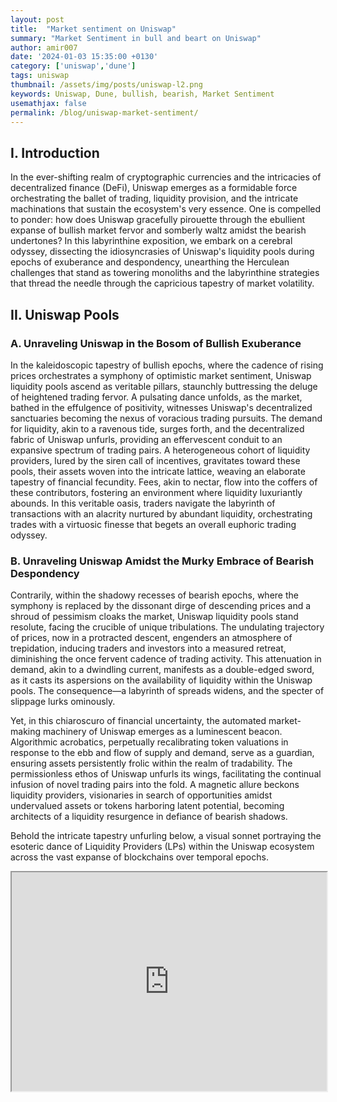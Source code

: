 ```yaml
---
layout: post
title:  "Market sentiment on Uniswap"
summary: "Market Sentiment in bull and beart on Uniswap"
author: amir007
date: '2024-01-03 15:35:00 +0130'
category: ['uniswap','dune']
tags: uniswap
thumbnail: /assets/img/posts/uniswap-l2.png
keywords: Uniswap, Dune, bullish, bearish, Market Sentiment
usemathjax: false
permalink: /blog/uniswap-market-sentiment/
---
```

## I. Introduction
In the ever-shifting realm of cryptographic currencies and the intricacies of decentralized finance (DeFi), Uniswap emerges as a formidable force orchestrating the ballet of trading, liquidity provision, and the intricate machinations that sustain the ecosystem's very essence. One is compelled to ponder: how does Uniswap gracefully pirouette through the ebullient expanse of bullish market fervor and somberly waltz amidst the bearish undertones? In this labyrinthine exposition, we embark on a cerebral odyssey, dissecting the idiosyncrasies of Uniswap's liquidity pools during epochs of exuberance and despondency, unearthing the Herculean challenges that stand as towering monoliths and the labyrinthine strategies that thread the needle through the capricious tapestry of market volatility.

## II. Uniswap Pools
### A. Unraveling Uniswap in the Bosom of Bullish Exuberance

In the kaleidoscopic tapestry of bullish epochs, where the cadence of rising prices orchestrates a symphony of optimistic market sentiment, Uniswap liquidity pools ascend as veritable pillars, staunchly buttressing the deluge of heightened trading fervor. A pulsating dance unfolds, as the market, bathed in the effulgence of positivity, witnesses Uniswap's decentralized sanctuaries becoming the nexus of voracious trading pursuits. The demand for liquidity, akin to a ravenous tide, surges forth, and the decentralized fabric of Uniswap unfurls, providing an effervescent conduit to an expansive spectrum of trading pairs. A heterogeneous cohort of liquidity providers, lured by the siren call of incentives, gravitates toward these pools, their assets woven into the intricate lattice, weaving an elaborate tapestry of financial fecundity. Fees, akin to nectar, flow into the coffers of these contributors, fostering an environment where liquidity luxuriantly abounds. In this veritable oasis, traders navigate the labyrinth of transactions with an alacrity nurtured by abundant liquidity, orchestrating trades with a virtuosic finesse that begets an overall euphoric trading odyssey.

### B. Unraveling Uniswap Amidst the Murky Embrace of Bearish Despondency

Contrarily, within the shadowy recesses of bearish epochs, where the symphony is replaced by the dissonant dirge of descending prices and a shroud of pessimism cloaks the market, Uniswap liquidity pools stand resolute, facing the crucible of unique tribulations. The undulating trajectory of prices, now in a protracted descent, engenders an atmosphere of trepidation, inducing traders and investors into a measured retreat, diminishing the once fervent cadence of trading activity. This attenuation in demand, akin to a dwindling current, manifests as a double-edged sword, as it casts its aspersions on the availability of liquidity within the Uniswap pools. The consequence—a labyrinth of spreads widens, and the specter of slippage lurks ominously.

Yet, in this chiaroscuro of financial uncertainty, the automated market-making machinery of Uniswap emerges as a luminescent beacon. Algorithmic acrobatics, perpetually recalibrating token valuations in response to the ebb and flow of supply and demand, serve as a guardian, ensuring assets persistently frolic within the realm of tradability. The permissionless ethos of Uniswap unfurls its wings, facilitating the continual infusion of novel trading pairs into the fold. A magnetic allure beckons liquidity providers, visionaries in search of opportunities amidst undervalued assets or tokens harboring latent potential, becoming architects of a liquidity resurgence in defiance of bearish shadows.

Behold the intricate tapestry unfurling below, a visual sonnet portraying the esoteric dance of Liquidity Providers (LPs) within the Uniswap ecosystem across the vast expanse of blockchains over temporal epochs.

<iframe src="https://dune.com/embeds/3322721/5565371" width="100%" height="350" />

The chart, an ever-evolving palimpsest meticulously updated on a weekly cadence, intricately maps the ebb and flow of LP creations. A symphony of statistical nuances, a temporal ballet where the most dominant protagonist is none other than the Ethereum network. Witness the undulating crescendo of LPs birthed into existence, their genesis intertwined with the very fabric of time.

The Polygan network, an audacious entrant into this cryptographic amphitheater, commands attention, usurping a formidable slice of the LP pie. Yet, amidst the numerical tussle, the Ethereum network stands as the indomitable sovereign, a colossus of popularity towering over its blockchain compatriots.

The diagram morphs into a tableau of delineated percentages, a cosmic ballet where each network, be it a recent interloper or an established denizen, claims its share of the coveted LP realm. Ethereum, with its regal resilience, maintains its reign at the apical zenith, orchestrating an unparalleled symphony of LP ascendancy.

In the grand narrative of LP proliferation, each network pens its own chapter, etching its numerical legacy onto the palimpsest of Uniswap history. The Ethereum network, an enduring protagonist, not only retains its prominence but ascends to the pinnacle, a testament to its unwavering allure amidst the ceaseless flux of blockchain dynamics.

<iframe src="https://dune.com/embeds/3322721/5565375" width="100%" height="350" />




## III. BTC_BUY_SELL
BTC Buy & Sell
<iframe src="https://dune.com/embeds/3321048/5562148" width="100%" height="350" />


## IV. BOP
BOP section
<iframe src="https://dune.com/embeds/3321134/5562213" width="100%" height="350" />


## V. OBV
OBV section
<iframe src="https://dune.com/embeds/3320340/5560715" width="100%" height="350" />


## VI. Conclusion
Conclusion is here
